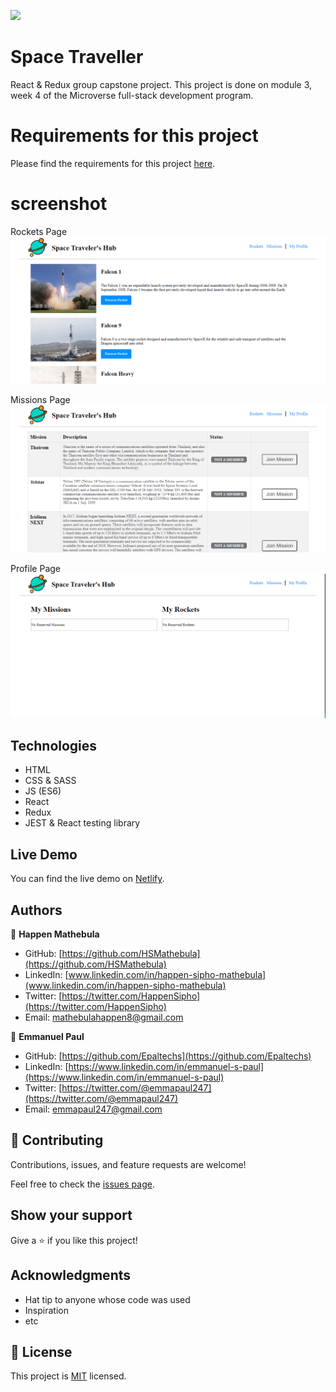 ![](https://img.shields.io/badge/Microverse-blueviolet)

# Space Traveller
React & Redux group capstone project. This project is done on module 3, week 4 of the Microverse full-stack development program.


# Requirements for this project

Please find the requirements for this project [here](https://github.com/microverseinc/curriculum-react-redux/blob/main/group-project/project_space_travelers_hub.md).

# screenshot 
Rockets Page
![Screenshot1](src/asset/demo3.png)

Missions Page
![Screenshot2](src/asset/demo1.png)

Profile Page
![Screenshot3](src/asset/demo2.png)


## Technologies

- HTML
- CSS & SASS
- JS (ES6)
- React
- Redux
- JEST & React testing library

## Live Demo
You can find the live demo on [Netlify](https://starlit-kashata-f9136c.netlify.app). 


## Authors

👤 **Happen Mathebula**

- GitHub: [https://github.com/HSMathebula](https://github.com/HSMathebula)
- LinkedIn: [www.linkedin.com/in/happen-sipho-mathebula](www.linkedin.com/in/happen-sipho-mathebula)
- Twitter: [https://twitter.com/HappenSipho](https://twitter.com/HappenSipho)
- Email: [mathebulahappen8@gmail.com](mailto:mathebulahappen8@gmail.com)


👤 **Emmanuel Paul**

- GitHub: [https://github.com/Epaltechs](https://github.com/Epaltechs)
- LinkedIn: [https://www.linkedin.com/in/emmanuel-s-paul](https://www.linkedin.com/in/emmanuel-s-paul)
- Twitter: [https://twitter.com/@emmapaul247](https://twitter.com/@emmapaul247)
- Email: [emmapaul247@gmail.com](mailto:emmapaul247@gmail.com)

## 🤝 Contributing

Contributions, issues, and feature requests are welcome!

Feel free to check the [issues page](../../issues/).

## Show your support

Give a ⭐️ if you like this project!

## Acknowledgments

- Hat tip to anyone whose code was used
- Inspiration
- etc

## 📝 License

This project is [MIT](LICENSE) licensed.
